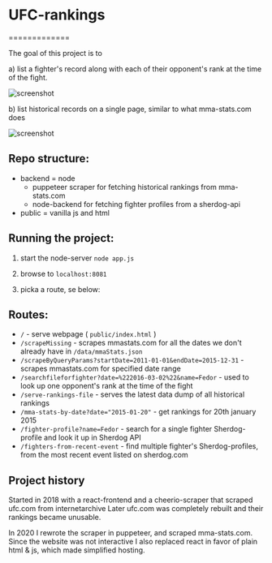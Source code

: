 # UFC-rankings
=============

The goal of this project is to 

a) list a fighter's record along with each of their opponent's rank at the time of the fight.

![screenshot](https://i.imgur.com/jZV8gA6.png)

b) list historical records on a single page, similar to what mma-stats.com does

![screenshot](https://i.imgur.com/daVexhr.png)

## Repo structure:
* backend = node
    - puppeteer scraper for fetching historical rankings from mma-stats.com 
    - node-backend for fetching fighter profiles from a sherdog-api
* public = vanilla js and html

## Running the project:

1. start the node-server
`node app.js`

2. browse to `localhost:8081`

3. picka a route, se below:

## Routes:

* `/` - serve webpage ( `public/index.html` )
* `/scrapeMissing` - scrapes mmastats.com for all the dates we don't already have in `/data/mmaStats.json`
* `/scrapeByQueryParams?startDate=2011-01-01&endDate=2015-12-31` - scrapes mmastats.com for specified date range
* `/searchfileforfighter?date=%222016-03-02%22&name=Fedor` - used to look up one opponent's rank at the time of the fight
* `/serve-rankings-file` - serves the latest data dump of all historical rankings
* `/mma-stats-by-date?date="2015-01-20"` - get rankings for 20th january 2015
* `/fighter-profile?name=Fedor` - search for a single fighter Sherdog-profile and look it up in Sherdog API 
* `/fighters-from-recent-event` - find multiple fighter's Sherdog-profiles, from the most recent event listed on sherdog.com

## Project history

Started in 2018 with a react-frontend and a cheerio-scraper that scraped ufc.com from internetarchive
Later ufc.com was completely rebuilt and their rankings became unusable.

In 2020 I rewrote the scraper in puppeteer, and scraped mma-stats.com. 
Since the website was not interactive I also replaced react in favor of plain html & js, which made simplified hosting.